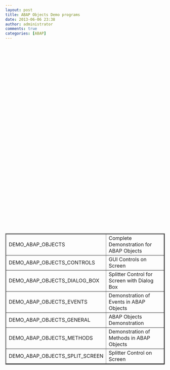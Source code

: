 ```yaml
---
layout: post
title: ABAP Objects Demo programs
date: 2013-06-06 23:38
author: administrator
comments: true
categories: [ABAP]
---
```

<div><br/><div><br/><div><br/><table border="2" cellspacing="0" cellpadding="3"><br/><tbody><br/><tr><br/><td width="50%">DEMO_ABAP_OBJECTS</td><br/><td width="50%">Complete Demonstration for ABAP Objects</td><br/></tr><br/><tr><br/><td width="50%">DEMO_ABAP_OBJECTS_CONTROLS</td><br/><td width="50%">GUI Controls on Screen</td><br/></tr><br/><tr><br/><td width="50%">DEMO_ABAP_OBJECTS_DIALOG_BOX</td><br/><td width="50%">Splitter Control for Screen with Dialog Box</td><br/></tr><br/><tr><br/><td width="50%">DEMO_ABAP_OBJECTS_EVENTS</td><br/><td width="50%">Demonstration of Events in ABAP Objects</td><br/></tr><br/><tr><br/><td width="50%">DEMO_ABAP_OBJECTS_GENERAL</td><br/><td width="50%">ABAP Objects Demonstration</td><br/></tr><br/><tr><br/><td width="50%">DEMO_ABAP_OBJECTS_METHODS</td><br/><td width="50%">Demonstration of Methods in ABAP Objects</td><br/></tr><br/><tr><br/><td width="50%">DEMO_ABAP_OBJECTS_SPLIT_SCREEN</td><br/><td width="50%">Splitter Control on Screen</td><br/></tr><br/></tbody><br/></table><br/></div><br/></div><br/></div>
